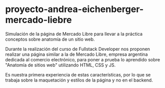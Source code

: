 # proyecto-andrea-eichenberger-mercado-liebre
Simulación de la página de Mercado Libre para llevar a la práctica conceptos sobre anatomía de un sitio web.

Durante la realización del curso de Fullstack Developer nos proponen realizar una página similar a la de Mercado Libre, empresa argentina dedicada al comercio electrónico, para poner a prueba lo aprendido sobre "Anatomía de sitios web" utilizando HTML, CSS y JS.

Es nuestra primera experiencia de estas características, por lo que se trabaja sobre la maquetación y estilos de la página y no en el backend.
